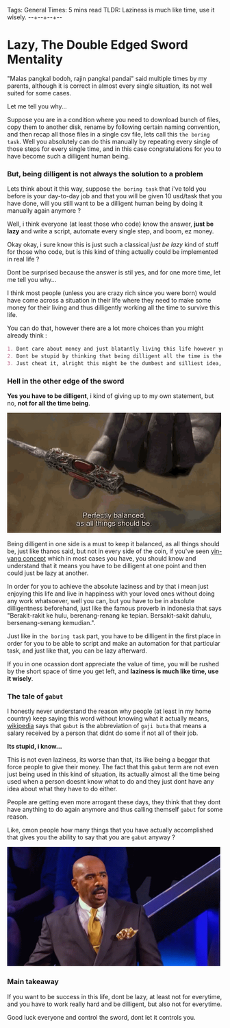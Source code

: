 Tags: General
Times: 5 mins read
TLDR: Laziness is much like time, use it wisely.
--+--+--+--
# Lazy, The Double Edged Sword Mentality  
  
"Malas pangkal bodoh, rajin pangkal pandai" said multiple times by my parents, although it is correct in almost every single situation, its not well suited for some cases.  

Let me tell you why...  

Suppose you are in a condition where you need to download bunch of files, copy them to another disk, rename by following certain naming convention, and then recap all those files in a single csv file, lets call this `the boring task`. Well you absolutely can do this manually by repeating every single of those steps for every single time, and in this case congratulations for you to have become such a dilligent human being.  

### But, being dilligent is not always the solution to a problem

Lets think about it this way, suppose `the boring task` that i've told you before is your day-to-day job and that you will be given 10 usd/task that you have done, will you still want to be a dilligent human being by doing it manually again anymore ?  

Well, i think everyone (at least those who code) know the answer, **just be lazy** and write a script, automate every single step, and boom, ez money.  

Okay okay, i sure know this is just such a classical *just be lazy* kind of stuff for those who code, but is this kind of thing actually could be implemented in real life ?

Dont be surprised because the answer is stil yes, and for one more time, let me tell you why...

I think most people (unless you are crazy rich since you were born) would have come across a situation in their life where they need to make some money for their living and thus dilligently working all the time to survive this life.

You can do that, however there are a lot more choices than you might already think :

```md
1. Dont care about money and just blatantly living this life however you like it (be free like a tarzan XD).   
2. Dont be stupid by thinking that being dilligent all the time is the only way, calculate how much money you think is safe for your future, and for how many years you will have to be dilligent enough to catch that target, and thats it, you can live your life in laziness for the rest of your time.  
3. Just cheat it, alright this might be the dumbest and silliest idea, but think about it, you can just become a beggar in one big and developed country and then move to the lower and developing country and boom you got more money than you think to actually make some business in the country that you've just moved in and make even more money out of it, easy right ? (**but dont do this stupid crappy solution**, unless you are not smart enough to think about other solution, use your brain people).  
```

### Hell in the other edge of the sword

**Yes you have to be dilligent**, i kind of giving up to my own statement, but no, **not for all the time being**.

![thanos](../pictures/site10/thanos.gif)

Being dilligent in one side is a must to keep it balanced, as all things should be, just like thanos said, but not in every side of the coin, if you've seen [yin-yang concept](https://id.wikipedia.org/wiki/Yin_dan_Yang) which in most cases you have, you should know and understand that it means you have to be dilligent at one point and then could just be lazy at another.

In order for you to achieve the absolute laziness and by that i mean just enjoying this life and live in happiness with your loved ones without doing any work whatsoever, well you can, but you have to be in absolute dilligentness beforehand, just like the famous proverb in indonesia that says "Berakit-rakit ke hulu, berenang-renang ke tepian. Bersakit-sakit dahulu, bersenang-senang kemudian.".

Just like in `the boring task` part, you have to be dilligent in the first place in order for you to be able to script and make an automation for that particular task, and just like that, you can be lazy afterward.

If you in one ocassion dont appreciate the value of time, you will be rushed by the short space of time you get left, and **laziness is much like time, use it wisely**.

### The tale of `gabut`

I honestly never understand the reason why people (at least in my home country) keep saying this word without knowing what it actually means, [wikipedia](https://id.wikipedia.org/wiki/Gaji_buta) says that `gabut` is the abbreviation of `gaji buta` that means a salary received by a person that didnt do some if not all of their job.

**Its stupid, i know...**

This is not even laziness, its worse than that, its like being a beggar that force people to give their money. The fact that this `gabut` term are not even just being used in this kind of situation, its actually almost all the time being used when a person doesnt know what to do and they just dont have any idea about what they have to do either.

People are getting even more arrogant these days, they think that they dont have anything to do again anymore and thus calling themself `gabut` for some reason.

Like, cmon people how many things that you have actually accomplished that gives you the ability to say that you are `gabut` anyway ? 

![confuse](../pictures/site10/confuse.gif)

### Main takeaway

If you want to be success in this life, dont be lazy, at least not for everytime, and you have to work really hard and be dilligent, but also not for everytime.

Good luck everyone and control the sword, dont let it controls you.